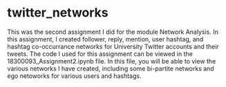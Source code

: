 # twitter_networks
This was the second assignment I did for the module Network Analysis. In this assignment, I created follower, reply, mention,
user hashtag, and hashtag co-occurrance networks for University Twitter accounts and their tweets. The code I used for this
assignment can be viewed in the 18300093_Assignment2.ipynb file. In this file, you will be able to view the various networks
I have created, including some bi-partite networks and ego netoworks for various users and hashtags.
